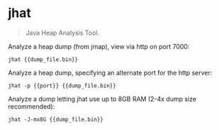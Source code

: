 jhat
====

> Java Heap Analysis Tool.

Analyze a heap dump (from jmap), view via http on port 7000:

    jhat {{dump_file.bin}}

Analyze a heap dump, specifying an alternate port for the http server:

    jhat -p {{port}} {{dump_file.bin}}

Analyze a dump letting jhat use up to 8GB RAM (2-4x dump size recommended):

    jhat -J-mx8G {{dump_file.bin}}
